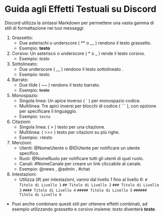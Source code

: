 # Guida agli Effetti Testuali su Discord
Discord utilizza la sintassi Markdown per permettere una vasta gamma di stili di formattazione nei tuoi messaggi:

1. Grassetto: 
    + Due asterischi o underscore ( ** o __ ) rendono il testo grassetto.
    - Esempio: __testo__
2. Corsivo: 
    Un asterisco o underscore ( * o _ ) rende il testo corsivo.
    - Esempio: *testo*
3. Sottolineato: 
    + Due underscore ( __ ) rendono il testo sottolineato .
    - Esempio: testo
4. Barrato: 
    + Due tilde ( ~~ ) rendono il testo barrato.
    - Esempio: ~~testo~~
5. Monospazio:
    + Singola linea: Un apice inverso ( ` ) per monospazio codice.
    + Multilinea: Tre apici inversi per blocchi di codice ( ``` ), con opzione per specificare il linguaggio.
    - Esempio: `testo`
6. Citazioni:
    + Singola linea: ( > ) testo per una citazione.
    + Multilinea: ( >>> ) testo per citazioni su più righe.
    - Esempio: >testo
7. Menzioni:
    + Utenti: @NomeUtente o @IDUtente per notificare un utente specifico.
    + Ruoli: @NomeRuolo per notificare tutti gli utenti di quel ruolo.
    + Canali: #NomeCanale per creare un link cliccabile al canale.
    - Esempio: @news , @admin , #chat
8. Intestazioni:
    + Utilizza (#) per intestazioni, vanno dal livello 1 fino al livello 6: 
    `# Titolo di Livello 1`
    `## Titolo di Livello 2`
    `### Titolo di Livello 3`
    `#### Titolo di Livello 4`
    `##### Titolo di Livello 5`
    `###### Titolo di Livello 6`

+ Puoi anche combinare questi stili per ottenere effetti combinati, ad esempio utilizzando grassetto e corsivo insieme: _*testo*_ diventerà __*testo*__.